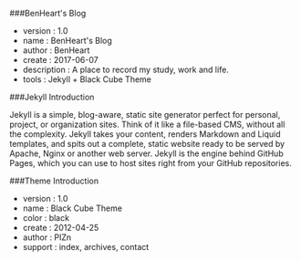 ###BenHeart's Blog

* version       :  1.0
* name          :  BenHeart's Blog
* author        :  BenHeart
* create        :  2017-06-07
* description   :  A place to record my study, work and life.
* tools         :  Jekyll + Black Cube Theme

###Jekyll Introduction

Jekyll is a simple, blog-aware, static site generator perfect for personal, project, or organization sites. Think of it like a file-based CMS, without all the complexity. Jekyll takes your content, renders Markdown and Liquid templates, and spits out a complete, static website ready to be served by Apache, Nginx or another web server. Jekyll is the engine behind GitHub Pages, which you can use to host sites right from your GitHub repositories.

###Theme Introduction

* version :  1.0
* name    :  Black Cube Theme
* color   :  black
* create  :  2012-04-25
* author  :  PIZn
* support :  index, archives, contact